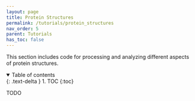 ```yaml
---
layout: page
title: Protein Structures
permalink: /tutorials/protein_structures
nav_order: 5
parent: Tutorials
has_toc: false
---
```


This section includes code for processing and analyzing different aspects of protein structures. 

<details open markdown="block">
  <summary>
    Table of contents
  </summary>
  {: .text-delta }
1. TOC
{:toc}
</details>

TODO

